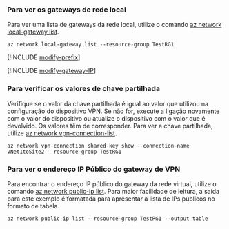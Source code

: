 ### <a name="to-view-local-network-gateways"></a>Para ver os gateways de rede local

Para ver uma lista de gateways da rede local, utilize o comando [az network local-gateway list](https://docs.microsoft.com/cli/azure/network/local-gateway#list).

```azurecli
az network local-gateway list --resource-group TestRG1
```

[!INCLUDE [modify-prefix](vpn-gateway-modify-ip-prefix-cli-include.md)]

[!INCLUDE [modify-gateway-IP](vpn-gateway-modify-lng-gateway-ip-cli-include.md)]

### <a name="to-verify-the-shared-key-values"></a>Para verificar os valores de chave partilhada

Verifique se o valor da chave partilhada é igual ao valor que utilizou na configuração do dispositivo VPN. Se não for, execute a ligação novamente com o valor do dispositivo ou atualize o dispositivo com o valor que é devolvido. Os valores têm de corresponder. Para ver a chave partilhada, utilize [az network vpn-connection-list](https://docs.microsoft.com/cli/azure/network/vpn-connection#list).

```azurecli
az network vpn-connection shared-key show --connection-name VNet1toSite2 --resource-group TestRG1
```
### <a name="to-view-the-vpn-gateway-public-ip-address"></a>Para ver o endereço IP Público do gateway de VPN

Para encontrar o endereço IP público do gateway da rede virtual, utilize o comando [az network public-ip list](https://docs.microsoft.com/cli/azure/network/public-ip#list). Para maior facilidade de leitura, a saída para este exemplo é formatada para apresentar a lista de IPs públicos no formato de tabela.

```azurecli
az network public-ip list --resource-group TestRG1 --output table
```
